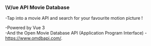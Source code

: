 <h3>\V/ue API Movie Database</h3>

-Tap into a movie API and search for your favourite motion picture !</br>

-Powered by Vue 3</br>
-And the Open Movie Database API (Application Program Interface) - https://www.omdbapi.com/.
